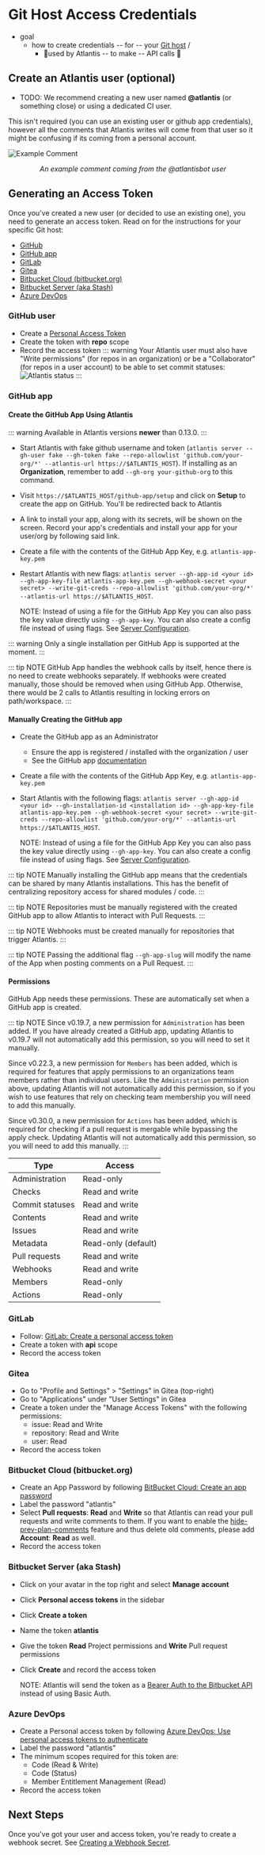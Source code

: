 # Git Host Access Credentials

* goal
  * how to create credentials -- for -- your [Git host](requirements.md) /
    * 👀used by Atlantis -- to make -- API calls 👀

## Create an Atlantis user (optional)

* TODO:
We recommend creating a new user named **@atlantis** (or something close) or using a dedicated CI user.

This isn't required (you can use an existing user or github app credentials), however all the comments that Atlantis writes
will come from that user so it might be confusing if its coming from a personal account.

![Example Comment](./images/example-comment.png)
<p align="center"><i>An example comment coming from the @atlantisbot user</i></p>

## Generating an Access Token

Once you've created a new user (or decided to use an existing one), you need to
generate an access token. Read on for the instructions for your specific Git host:

* [GitHub](#github-user)
* [GitHub app](#github-app)
* [GitLab](#gitlab)
* [Gitea](#gitea)
* [Bitbucket Cloud (bitbucket.org)](#bitbucket-cloud-bitbucket-org)
* [Bitbucket Server (aka Stash)](#bitbucket-server-aka-stash)
* [Azure DevOps](#azure-devops)

### GitHub user

* Create a [Personal Access Token](https://docs.github.com/en/authentication/keeping-your-account-and-data-secure/creating-a-personal-access-token#creating-a-fine-grained-personal-access-token)
* Create the token with **repo** scope
* Record the access token
::: warning
Your Atlantis user must also have "Write permissions" (for repos in an organization) or be a "Collaborator" (for repos in a user account) to be able to set commit statuses:
![Atlantis status](./images/status.png)
:::

### GitHub app

#### Create the GitHub App Using Atlantis

::: warning
Available in Atlantis versions **newer** than 0.13.0.
:::

* Start Atlantis with fake github username and token (`atlantis server --gh-user fake --gh-token fake --repo-allowlist 'github.com/your-org/*' --atlantis-url https://$ATLANTIS_HOST`). If installing as an **Organization**, remember to add `--gh-org your-github-org` to this command.
* Visit `https://$ATLANTIS_HOST/github-app/setup` and click on **Setup** to create the app on GitHub. You'll be redirected back to Atlantis
* A link to install your app, along with its secrets, will be shown on the screen. Record your app's credentials and install your app for your user/org by following said link.
* Create a file with the contents of the GitHub App Key, e.g. `atlantis-app-key.pem`
* Restart Atlantis with new flags: `atlantis server --gh-app-id <your id> --gh-app-key-file atlantis-app-key.pem --gh-webhook-secret <your secret> --write-git-creds --repo-allowlist 'github.com/your-org/*' --atlantis-url https://$ATLANTIS_HOST`.

  NOTE: Instead of using a file for the GitHub App Key you can also pass the key value directly using `--gh-app-key`. You can also create a config file instead of using flags. See [Server Configuration](server-configuration.md#config-file).

::: warning
Only a single installation per GitHub App is supported at the moment.
:::

::: tip NOTE
GitHub App handles the webhook calls by itself, hence there is no need to create webhooks separately. If webhooks were created manually, those should be removed when using GitHub App. Otherwise, there would be 2 calls to Atlantis resulting in locking errors on path/workspace.
:::

#### Manually Creating the GitHub app

* Create the GitHub app as an Administrator
  * Ensure the app is registered / installed with the organization / user
  * See the GitHub app [documentation](https://docs.github.com/en/apps/creating-github-apps/about-creating-github-apps/about-creating-github-apps)
* Create a file with the contents of the GitHub App Key, e.g. `atlantis-app-key.pem`
* Start Atlantis with the following flags: `atlantis server --gh-app-id <your id> --gh-installation-id <installation id> --gh-app-key-file atlantis-app-key.pem --gh-webhook-secret <your secret> --write-git-creds --repo-allowlist 'github.com/your-org/*' --atlantis-url https://$ATLANTIS_HOST`.

  NOTE: Instead of using a file for the GitHub App Key you can also pass the key value directly using `--gh-app-key`. You can also create a config file instead of using flags. See [Server Configuration](server-configuration.md#config-file).

::: tip NOTE
Manually installing the GitHub app means that the credentials can be shared by many Atlantis installations. This has the benefit of centralizing repository access for shared modules / code.
:::

::: tip NOTE
Repositories must be manually registered with the created GitHub app to allow Atlantis to interact with Pull Requests.
:::

::: tip NOTE
Webhooks must be created manually for repositories that trigger Atlantis.
:::

::: tip NOTE
Passing the additional flag `--gh-app-slug` will modify the name of the App when posting comments on a Pull Request.
:::

#### Permissions

GitHub App needs these permissions. These are automatically set when a GitHub app is created.

::: tip NOTE
Since v0.19.7, a new permission for `Administration` has been added. If you have already created a GitHub app, updating Atlantis to v0.19.7 will not automatically add this permission, so you will need to set it manually.

Since v0.22.3, a new permission for `Members` has been added, which is required for features that apply permissions to an organizations team members rather than individual users. Like the `Administration` permission above, updating Atlantis will not automatically add this permission, so if you wish to use features that rely on checking team membership you will need to add this manually.

Since v0.30.0, a new permission for `Actions` has been added, which is required for checking if a pull request is mergable while bypassing the apply check. Updating Atlantis will not automatically add this permission, so you will need to add this manually.
:::

| Type            | Access              |
| --------------- | ------------------- |
| Administration  | Read-only           |
| Checks          | Read and write      |
| Commit statuses | Read and write      |
| Contents        | Read and write      |
| Issues          | Read and write      |
| Metadata        | Read-only (default) |
| Pull requests   | Read and write      |
| Webhooks        | Read and write      |
| Members         | Read-only           |
| Actions         | Read-only           |

### GitLab

* Follow: [GitLab: Create a personal access token](https://docs.gitlab.com/user/profile/personal_access_tokens/#create-a-personal-access-token)
* Create a token with **api** scope
* Record the access token

### Gitea

* Go to "Profile and Settings" > "Settings" in Gitea (top-right)
* Go to "Applications" under "User Settings" in Gitea
* Create a token under the "Manage Access Tokens" with the following permissions:
  * issue: Read and Write
  * repository: Read and Write
  * user: Read
* Record the access token

### Bitbucket Cloud (bitbucket.org)

* Create an App Password by following [BitBucket Cloud: Create an app password](https://support.atlassian.com/bitbucket-cloud/docs/create-an-app-password/)
* Label the password "atlantis"
* Select **Pull requests**: **Read** and **Write** so that Atlantis can read your pull requests and write comments to them. If you want to enable the [hide-prev-plan-comments](server-configuration.md#hide-prev-plan-comments) feature and thus delete old comments, please add **Account**: **Read** as well.
* Record the access token

### Bitbucket Server (aka Stash)

* Click on your avatar in the top right and select **Manage account**
* Click **Personal access tokens** in the sidebar
* Click **Create a token**
* Name the token **atlantis**
* Give the token **Read** Project permissions and **Write** Pull request permissions
* Click **Create** and record the access token

  NOTE: Atlantis will send the token as a [Bearer Auth to the Bitbucket API](https://confluence.atlassian.com/bitbucketserver/http-access-tokens-939515499.html#HTTPaccesstokens-UsingHTTPaccesstokens) instead of using Basic Auth.

### Azure DevOps

* Create a Personal access token by following [Azure DevOps: Use personal access tokens to authenticate](https://docs.microsoft.com/en-us/azure/devops/organizations/accounts/use-personal-access-tokens-to-authenticate?view=azure-devops)
* Label the password "atlantis"
* The minimum scopes required for this token are:
  * Code (Read & Write)
  * Code (Status)
  * Member Entitlement Management (Read)
* Record the access token

## Next Steps

Once you've got your user and access token, you're ready to create a webhook secret. See [Creating a Webhook Secret](webhook-secrets.md).
